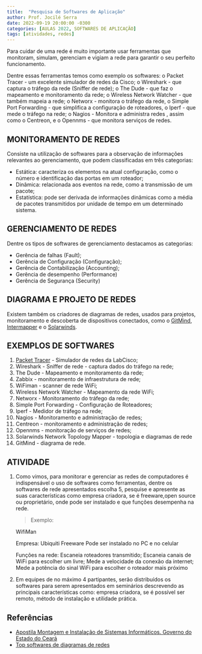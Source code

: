 ```yaml
---
title:  "Pesquisa de Softwares de Aplicação"
author: Prof. Jocilé Serra
date: 2022-09-19 20:00:00 -0300
categories: [AULAS 2022, SOFTWARES DE APLICAÇÃO]
tags: [atividades, redes]
---
```

Para cuidar de uma rede é muito importante usar ferramentas que monitoram, simulam, gerenciam e vigiam a rede para garantir o seu perfeito funcionamento.

Dentre essas ferramentas temos como exemplo os softwares: o Packet Tracer - um excelente simulador de redes da Cisco; o Wireshark - que captura o tráfego da rede (Sniffer de rede); o The Dude - que faz o mapeamento e monitoramento da rede; o Wireless Network Watcher - que também mapeia a rede; o Networx - monitora o tráfego da rede, o Simple Port Forwarding - que simplifica a configuração de roteadores, o Iperf - que mede o tráfego na rede; o Nagios - Monitora e administra redes , assim como o Centreon, e o Opennms - que monitora serviços de redes.

## MONITORAMENTO DE REDES

Consiste na utilização de softwares para a observação de informações relevantes ao  gerenciamento, que podem classificadas em três categorias:  

* Estática: caracteriza os elementos na atual configuração, como o número e identificação das portas em um roteador;
* Dinâmica: relacionada aos eventos na rede, como a  transmissão de um pacote;  
* Estatística: pode ser derivada de informações dinâmicas como a média de pacotes transmitidos por unidade de  tempo em um determinado sistema.

## GERENCIAMENTO DE REDES

Dentre os tipos de softwares de gerenciamento destacamos as categorias:

* Gerência de falhas (Fault);  
* Gerência de Configuração (Configuração);  
* Gerência de Contabilização (Accounting);  
* Gerência de desempenho (Performance)
* Gerência de Segurança (Security)

## DIAGRAMA E PROJETO DE REDES

Existem também os criadores de diagramas de redes, usados para projetos, monitoramento e descoberta de dispositivos conectados, como o [GitMind](https://gitmind.com/pt/), [Intermapper](https://www.helpsystems.com/products/network-monitoring-software) e o [Solarwinds](https://www.solarwinds.com/network-topology-mapper).

## EXEMPLOS DE SOFTWARES

1. [Packet Tracer](https://skillsforall.com/resources/lab-downloads?userLang=pt-BR) - Simulador de redes da LabCisco;
2. Wireshark - Sniffer de rede - captura dados do tráfego na rede;
3. The Dude - Mapeamento e monitoramento da rede;
4. Zabbix - monitoramento de infraestrutura de rede;
5. WiFiman - scanner de rede WiFi;
6. Wireless Network Watcher - Mapeamento da rede WiFi;
7. Networx - Monitoramento do tráfego da rede;
8. Simple Port Forwarding - Configuração de Roteadores;
9. Iperf - Medidor de tráfego na rede;
10. Nagios - Monitoramento e administração de redes;
11. Centreon - monitoramento e administração de redes;
12. Opennms - monitoração de serviços de redes;
13. Solarwinds Network Topology Mapper - topologia e diagramas de rede
14. GitMind - diagrama de rede.

## ATIVIDADE

1. Como vimos, para monitorar e gerenciar as redes de computadores é indispensável o uso de softwares como ferramentas, dentre os softwares de rede apresentados escolha 5, pesquise e apresente as suas características como empresa criadora, se é freeware,open source ou proprietário, onde pode ser instalado e que funções desempenha na rede.

   > Exemplo:

      WifiMan

      Empresa: Ubiquiti
      Freeware
      Pode ser instalado no PC e no celular

      Funções na rede:
      Escaneia roteadores transmitido;
      Escaneia canais de WiFi para escolher um livre;
      Mede a velocidade da conexão da internet;
      Mede a potência do sinal WiFi para escolher o roteador mais próximo

1. Em equipes de no máximo 4 partipantes, serão distribuídos os softwares para serem apresentados em seminários descrevendo as principais características como: empresa criadora, se é possível ser remoto,  método de instalação e utilidade prática.

## Referências

* [Apostila Montagem e Instalação de Sistemas Informáticos. Governo do Estado do Ceará](https://educacaoprofissional.seduc.ce.gov.br/images/material_didatico/redes_de_computadores/redes_de_computadores_softwares_de_aplicacao.pdf)
* [Top softwares de diagramas de redes](https://gitmind.com/pt/softwares-de-diagramas-de-rede-2021.html)
